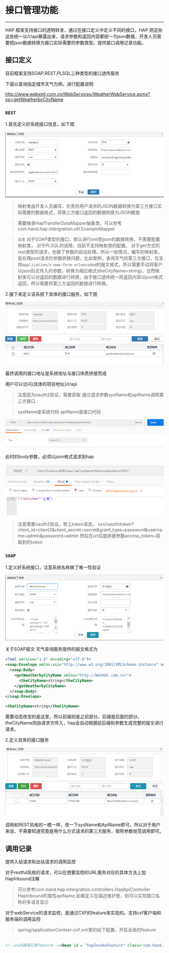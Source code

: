 # 接口管理功能

---

HAP 框架支持接口的透明转发，通过在接口定义中定义不同的接口，HAP 把这些这些统一以/r/api暴露出来，请求参数和返回内容都统一为json数据，开发人员需要把json数据转换为接口实际需要的参数类型。提供接口调用记录功能。

## 接口定义

目前框架支持SOAP,REST,PLSQL三种类型的接口透传服务

下面以查询指定城市天气为例，进行配置说明

http://www.webxml.com.cn/WebServices/WeatherWebService.asmx?op=getWeatherbyCityName


### `REST`

1.首先定义好系统接口信息，如下图

![add](/assets/addInterface.png)

> 映射类由开发人员编写，负责将用户请求的JSON数据转换为第三方接口实际需要的数据格式，将第三方接口返回的数据转换为JSON数据

> 需要继承HapTransferDataMapper抽象类，可以参考       com.hand.hap.intergration.util.ExampleMapper

>  `注意` 对于SOAP类型的接口，默认进行xml到json的数据转换，不需要配置映射类， 对于PLSQL的调用，目前不支持映射类的配置。
对于get方式的rest类型的请求，也做了参数的自动处理。所以一般情况，编写的映射类，是处理post请求的参数转换问题，比如案例，查询天气的第三方接口，仅支持`application/x-www-form-urlencoded`的报文格式，所以需要手动将客户以json形式传入的参数，转换为相应格式(theCityName=string)，当然映射类可以对返回的数据进行转换，由于接口透传统一将返回内容以json格式返回，所以需要将第三方返回的数据进行转换。

2.接下来定义该系统下具体的接口服务，如下图

![addLine](/assets/addInterfaceLine.png)

最终调用的接口地址是系统地址与接口体质拼接而成

用户可以访问{具体的项目地址}/r/api
> 注意因为oauth2验证，需要获取
通过请求参数sysName和apiName调用第三方接口

> sysName是系统代码 apiName是接口代码

![invoke](/assets/invokeTest.png)

此时的body参数，必须以json格式请求到hap

![addLine](/assets/exampleAPIRestInvoke.png)

> 注意需要oauth2验证，带上token请求。
> xxx/oauth/token?client_id=client2&client_secret=secret&grant_type=password&username=admin&password=admin
然后在url后面拼接参数access_token=获取到的token

### `SOAP`

1.定义好系统接口，注意系统名称做了唯一性验证

![addLine](/assets/exampleAPISoap.png)

关于SOAP报文
天气查询服务提供的报文格式为
```xml
<?xml version="1.0" encoding="utf-8"?>
<soap:Envelope xmlns:xsi="http://www.w3.org/2001/XMLSchema-instance" xmlns:xsd="http://www.w3.org/2001/XMLSchema" xmlns:soap="http://schemas.xmlsoap.org/soap/envelope/">
  <soap:Body>
    <getWeatherbyCityName xmlns="http://WebXml.com.cn/">
      <theCityName>string</theCityName>
    </getWeatherbyCityName>
  </soap:Body>
</soap:Envelope>

```
```xml
<theCityName>string</theCityName>
```
需要动态改变的是这里，所以前缀则是之前部分，后缀是后面的部分。
theCityName则由请求方传入，hap会自动根据前后缀和参数生成完整的报文进行请求。

2.定义具体的接口服务

![addLine](/assets/exampleAPISoapL.png)


调用和REST风格的一模一样，改一下sysName和ApiName即可，所以对于用户来说，不需要知道究竟是用什么方式请求的第三方服务，按照参数规范调用即可。




## 调用记录

提供入站请求和出站请求的调用监控

对于restful风格的请求，可以在想要监控的URL服务对应的具体方法上加HapInbound注解
> 可以参考com.hand.hap.intergration.controllers.HapApiController
HapInbound的属性apiName,如果定义在描述维护里，则可以实现接口名称的多语言显示

对于webService的请求监控，是通过CXF的feature来实现的。支持cxf客户端和服务端的调用监控

>  spring/applicationContext-cxf.xml里的如下配置，开启全局的feature

```xml

<!--ws的调用记录feature--><bean id = "hapInvokeFeature" class="com.hand.hap.intergration.ws.feature.HapInvokeFeature"></bean><cxf:bus> <cxf:features> <ref bean="hapInvokeFeature"></ref> </cxf:features></cxf:bus>


```
